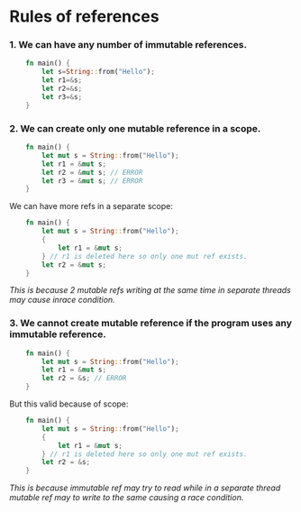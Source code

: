 # Rules of references

### 1. We can have any number of immutable references.

```rust
    fn main() {
        let s=String::from("Hello");
        let r1=&s;
        let r2=&s;
        let r3=&s;
    }
```

### 2. We can create only one mutable reference in a scope.

```rust
    fn main() {
        let mut s = String::from("Hello");
        let r1 = &mut s;
        let r2 = &mut s; // ERROR
        let r3 = &mut s; // ERROR
    }
```

We can have more refs in a separate scope:

```rust
    fn main() {
        let mut s = String::from("Hello");
        {
            let r1 = &mut s;
        } // r1 is deleted here so only one mut ref exists.
        let r2 = &mut s;
    }
```

_This is because 2 mutable refs writing at the same time in separate threads may cause inrace condition._

### 3. We cannot create mutable reference if the program uses any immutable reference.

```rust
    fn main() {
        let mut s = String::from("Hello");
        let r1 = &mut s;
        let r2 = &s; // ERROR
    }
```

But this valid because of scope:

```rust
    fn main() {
        let mut s = String::from("Hello");
        {
            let r1 = &mut s;
        } // r1 is deleted here so only one mut ref exists.
        let r2 = &s;
    }
```

_This is because immutable ref may try to read while in a separate thread mutable ref may to write to the same causing a race condition._
